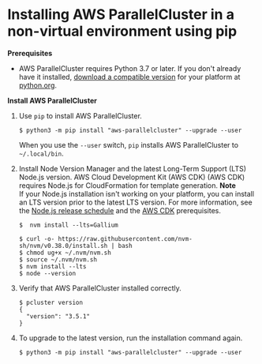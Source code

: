 # Installing AWS ParallelCluster in a non\-virtual environment using pip<a name="install-v3-pip"></a>

**Prerequisites**
+ AWS ParallelCluster requires Python 3\.7 or later\. If you don't already have it installed, [download a compatible version](https://www.python.org/downloads/) for your platform at [python\.org](https://www.python.org/)\.

**Install AWS ParallelCluster**

1. Use `pip` to install AWS ParallelCluster\.

   ```
   $ python3 -m pip install "aws-parallelcluster" --upgrade --user
   ```

   When you use the `--user` switch, `pip` installs AWS ParallelCluster to `~/.local/bin`\. 

1. Install Node Version Manager and the latest Long\-Term Support \(LTS\) Node\.js version\. AWS Cloud Development Kit \(AWS CDK\) \(AWS CDK\) requires Node\.js for CloudFormation for template generation\.
**Note**  
If your Node\.js installation isn't working on your platform, you can install an LTS version prior to the latest LTS version\. For more information, see the [Node\.js release schedule](https://github.com/nodejs/release#release-schedule) and the [AWS CDK](https://docs.aws.amazon.com/cdk/v2/guide/work-with.html#work-with-prerequisites) prerequisites\.  

   ```
   $  nvm install --lts=Gallium
   ```

   ```
   $ curl -o- https://raw.githubusercontent.com/nvm-sh/nvm/v0.38.0/install.sh | bash
   $ chmod ug+x ~/.nvm/nvm.sh
   $ source ~/.nvm/nvm.sh
   $ nvm install --lts
   $ node --version
   ```

1. Verify that AWS ParallelCluster installed correctly\.

   ```
   $ pcluster version
   {
     "version": "3.5.1"
   }
   ```

1. To upgrade to the latest version, run the installation command again\.

   ```
   $ python3 -m pip install "aws-parallelcluster" --upgrade --user
   ```